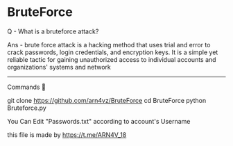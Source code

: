 # BruteForce

Q - What is a bruteforce attack?

Ans - brute force attack is a hacking method that uses trial and error to crack passwords, login credentials, and encryption keys. It is a simple yet reliable tactic for gaining unauthorized access to individual accounts and organizations' systems and network

--------------------------------------

Commands 📧

git clone https://github.com/arn4vz/BruteForce
cd BruteForce
python Bruteforce.py

You Can Edit "Passwords.txt" according to account's Username 

this file is made by https://t.me/ARN4V_18 


